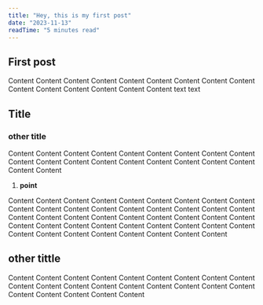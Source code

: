 ```yaml
---
title: "Hey, this is my first post"
date: "2023-11-13"
readTime: "5 minutes read"
---
```


## First post

Content Content Content Content Content Content Content Content Content Content Content Content Content Content Content
text text

## Title

### other title

Content Content Content Content Content Content Content Content Content Content Content Content Content Content Content Content Content Content Content Content

1. **point**

Content Content Content Content Content Content Content Content Content Content Content Content Content Content Content Content Content Content Content Content Content Content Content Content Content Content Content Content Content Content Content Content Content Content Content Content Content Content Content Content Content Content Content Content

## other tittle

Content Content
Content
Content
Content
Content
Content
Content
Content
Content
Content
Content
Content
Content
Content
Content
Content
Content
Content
Content
Content
Content
Content
